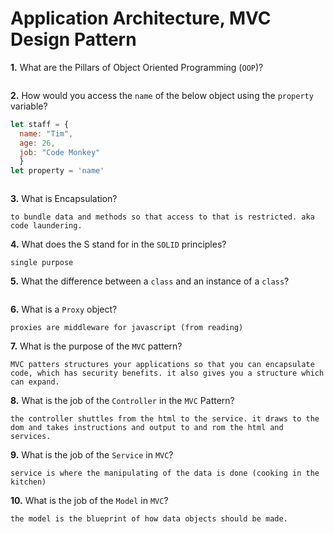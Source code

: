 # Application Architecture, MVC Design Pattern

**1.** What are the Pillars of Object Oriented Programming (`OOP`)?
<!-- enter you answer in the space below -->
```

```
**2.** How would you access the `name` of the below object using the `property` variable?
```js
let staff = {
  name: "Tim",
  age: 26,
  job: "Code Monkey"
  }
let property = 'name'
```
<!-- enter you answer in the space below -->
```

```
**3.** What is Encapsulation?
<!-- enter you answer in the space below -->
```
to bundle data and methods so that access to that is restricted. aka code laundering.
```
**4.** What does the S stand for in the `SOLID` principles?
<!-- enter you answer in the space below -->
```
single purpose
```
**5.** What the difference between a `class` and an instance of a `class`?
<!-- enter you answer in the space below -->
```

```
**6.** What is a `Proxy` object?
<!-- enter you answer in the space below -->
```
proxies are middleware for javascript (from reading) 
```

**7.** What is the purpose of the `MVC` pattern?
<!-- enter you answer in the space below -->
```
MVC patters structures your applications so that you can encapsulate code, which has security benefits. it also gives you a structure which can expand. 
```
**8.** What is the job of the `Controller` in the `MVC` Pattern?
<!-- enter you answer in the space below -->
```
the controller shuttles from the html to the service. it draws to the dom and takes instructions and output to and rom the html and services. 
```

**9.** What is the job of the `Service` in `MVC`?
<!-- enter you answer in the space below -->
```
service is where the manipulating of the data is done (cooking in the kitchen)
```
**10.** What is the job of the `Model` in `MVC`?
<!-- enter you answer in the space below -->
```
the model is the blueprint of how data objects should be made. 
```
